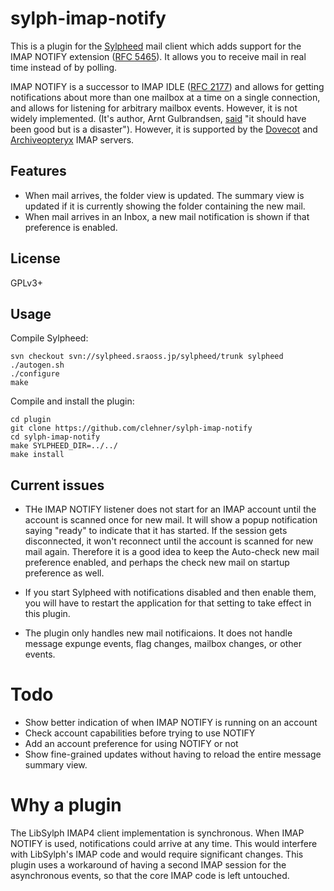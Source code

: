 # sylph-imap-notify

This is a plugin for the [Sylpheed][] mail client which adds support for the
IMAP NOTIFY extension ([RFC 5465][]). It allows you to receive mail in real
time instead of by polling.

IMAP NOTIFY is a successor to IMAP IDLE ([RFC 2177][]) and allows for getting
notifications about more than one mailbox at a time on a single connection, and
allows for listening for arbitrary mailbox events. However, it is not widely
implemented. (It's author, Arnt Gulbrandsen, [said][Arnt] "it should have been good but is a disaster"). However, it is supported by the [Dovecot][] and [Archiveopteryx][] IMAP servers.

[Sylpheed]: http://sylpheed.sraoss.jp/en/
[RFC 5465]: https://tools.ietf.org/html/rfc5465
[RFC 2177]: https://tools.ietf.org/html/rfc2177
[Archiveopteryx]: http://www.archiveopteryx.org/
[Dovecot]: http://dovecot.org/
[Arnt]: http://rant.gulbrandsen.priv.no/good-bad-rfc

## Features

- When mail arrives, the folder view is updated. The summary view is updated if
  it is currently showing the folder containing the new mail.
- When mail arrives in an Inbox, a new mail notification is shown if that
  preference is enabled.

## License

GPLv3+

## Usage

Compile Sylpheed:

```
svn checkout svn://sylpheed.sraoss.jp/sylpheed/trunk sylpheed
./autogen.sh
./configure
make
```

Compile and install the plugin:

```
cd plugin
git clone https://github.com/clehner/sylph-imap-notify
cd sylph-imap-notify
make SYLPHEED_DIR=../../
make install
```

## Current issues

- THe IMAP NOTIFY listener does not start for an IMAP account until the account
  is scanned once for new mail. It will show a popup notification saying
  "ready" to indicate that it has started. If the session gets disconnected, it
  won't reconnect until the account is scanned for new mail again. Therefore it
  is a good idea to keep the Auto-check new mail preference enabled, and
  perhaps the check new mail on startup preference as well.

- If you start Sylpheed with notifications disabled and then enable
  them, you will have to restart the application for that setting to take
  effect in this plugin.

- The plugin only handles new mail notificaions. It does not
  handle message expunge events, flag changes, mailbox changes, or other
  events.

# Todo

- Show better indication of when IMAP NOTIFY is running on an account
- Check account capabilities before trying to use NOTIFY
- Add an account preference for using NOTIFY or not
- Show fine-grained updates without having to reload the entire message summary
  view.

# Why a plugin

The LibSylph IMAP4 client implementation is synchronous. When IMAP NOTIFY is
used, notifications could arrive at any time. This would interfere with
LibSylph's IMAP code and would require significant changes. This plugin uses
a workaround of having a second IMAP session for the asynchronous events, so
that the core IMAP code is left untouched.
